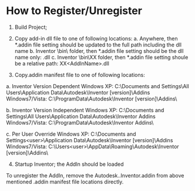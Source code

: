 # How to Register/Unregister

1. Build Project;

2. Copy add-in dll file to one of following locations:
  a. Anywhere, then *.addin file <Assembly> setting should be updated to the full path including the dll name
  b. Inventor <InstallPath>\bin\ folder, then *.addin file <Assembly> setting should be the dll name only: <AddInName>.dll
  c. Inventor <InstallPath>\bin\XX folder, then *.addin file <Assembly> setting shoule be a relative path: XX\<AddInName>.dll

3. Copy.addin manifest file to one of following locations:

  a. Inventor Version Dependent
    Windows XP:
      C:\Documents and Settings\All Users\Application Data\Autodesk\Inventor [version]\Addins\
    Windows7/Vista:
      C:\ProgramData\Autodesk\Inventor [version]\Addins\

  b. Inventor Version Independent
    Windows XP:
      C:\Documents and Settings\All Users\Application Data\Autodesk\Inventor Addins\
    Windows7/Vista:
      C:\ProgramData\Autodesk\Inventor Addins\

  c. Per User Override
    Windows XP:
      C:\Documents and Settings\<user>\Application Data\Autodesk\Inventor [version]\Addins\
    Windows7/Vista:
      C:\Users\<user>\AppData\Roaming\Autodesk\Inventor [version]\Addins\

4. Startup Inventor; the AddIn should be loaded

To unregister the AddIn, remove the Autodesk.<AddInName>.Inventor.addin from above mentioned .addin manifest file locations directly.